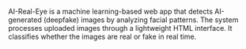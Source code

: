 AI-Real-Eye is a machine learning-based web app that detects AI-generated (deepfake) images by analyzing facial patterns. The system processes uploaded images through a lightweight HTML interface. It classifies whether the images are real or fake in real time.
